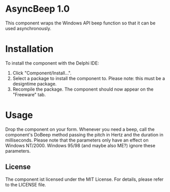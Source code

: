 AsyncBeep 1.0
=============

This component wraps the Windows API beep function so that it can be used asynchronously.



Installation
============
To install the component with the Delphi IDE:

  1. Click "Component/Install...".
  2. Select a package to install the component to.
     Please note: this must be a designtime package.
  3. Recompile the package. The component should now appear on the "Freeware" tab.
   
   
   
Usage
=====
Drop the component on your form. Whenever you need a beep, call the component's 
DoBeep method passing the pitch in Hertz and the duration in milliseconds. 
Please note that the parameters only have an effect on Windows NT/2000. 
Windows 95/98 (and maybe also ME?) ignore these parameters.
  


License
-------
The component ist licensed under the MIT License. For details,
please refer to the LICENSE file.

